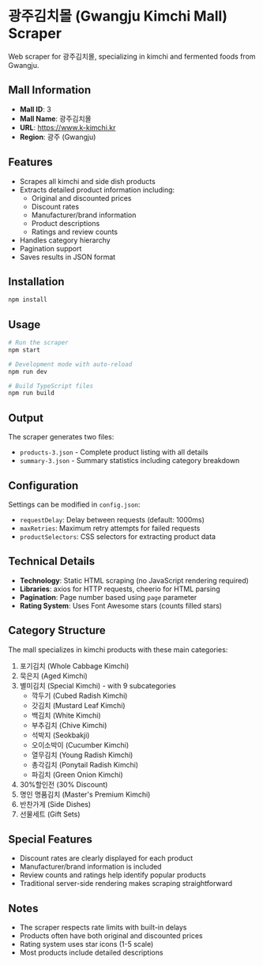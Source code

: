 # 광주김치몰 (Gwangju Kimchi Mall) Scraper

Web scraper for 광주김치몰, specializing in kimchi and fermented foods from Gwangju.

## Mall Information
- **Mall ID**: 3
- **Mall Name**: 광주김치몰
- **URL**: https://www.k-kimchi.kr
- **Region**: 광주 (Gwangju)

## Features
- Scrapes all kimchi and side dish products
- Extracts detailed product information including:
  - Original and discounted prices
  - Discount rates
  - Manufacturer/brand information
  - Product descriptions
  - Ratings and review counts
- Handles category hierarchy
- Pagination support
- Saves results in JSON format

## Installation

```bash
npm install
```

## Usage

```bash
# Run the scraper
npm start

# Development mode with auto-reload
npm run dev

# Build TypeScript files
npm run build
```

## Output

The scraper generates two files:
- `products-3.json` - Complete product listing with all details
- `summary-3.json` - Summary statistics including category breakdown

## Configuration

Settings can be modified in `config.json`:
- `requestDelay`: Delay between requests (default: 1000ms)
- `maxRetries`: Maximum retry attempts for failed requests
- `productSelectors`: CSS selectors for extracting product data

## Technical Details

- **Technology**: Static HTML scraping (no JavaScript rendering required)
- **Libraries**: axios for HTTP requests, cheerio for HTML parsing
- **Pagination**: Page number based using `page` parameter
- **Rating System**: Uses Font Awesome stars (counts filled stars)

## Category Structure

The mall specializes in kimchi products with these main categories:
1. 포기김치 (Whole Cabbage Kimchi)
2. 묵은지 (Aged Kimchi)
3. 별미김치 (Special Kimchi) - with 9 subcategories
   - 깍두기 (Cubed Radish Kimchi)
   - 갓김치 (Mustard Leaf Kimchi)
   - 백김치 (White Kimchi)
   - 부추김치 (Chive Kimchi)
   - 석박지 (Seokbakji)
   - 오이소박이 (Cucumber Kimchi)
   - 열무김치 (Young Radish Kimchi)
   - 총각김치 (Ponytail Radish Kimchi)
   - 파김치 (Green Onion Kimchi)
4. 30%할인전 (30% Discount)
5. 명인 명품김치 (Master's Premium Kimchi)
6. 반찬가게 (Side Dishes)
7. 선물세트 (Gift Sets)

## Special Features

- Discount rates are clearly displayed for each product
- Manufacturer/brand information is included
- Review counts and ratings help identify popular products
- Traditional server-side rendering makes scraping straightforward

## Notes

- The scraper respects rate limits with built-in delays
- Products often have both original and discounted prices
- Rating system uses star icons (1-5 scale)
- Most products include detailed descriptions